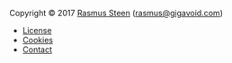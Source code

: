 Copyright &copy; 2017 [Rasmus Steen](https://rasmussteen.com) (rasmus@gigavoid.com)

* [License](license)
* [Cookies](cookies)
* [Contact](contact)
